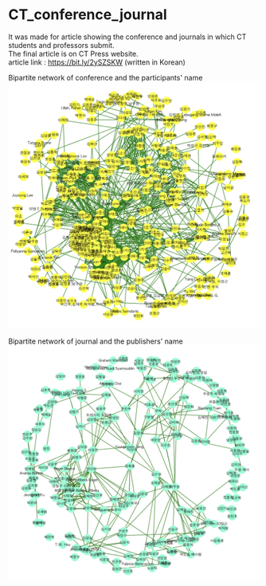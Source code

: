 # CT_conference_journal

It was made for article showing the conference and journals in which CT students and professors submit.<br/>
The final article is on CT Press website. <br/>
article link : https://bit.ly/2ySZSKW (written in Korean)

Bipartite network of conference and the participants' name<br/>
![alt text](https://raw.githubusercontent.com/soheekim911/CT_conference_journal/master/Conference_name.png)


Bipartite network of journal and the publishers' name<br/>
![alt text](https://raw.githubusercontent.com/soheekim911/CT_conference_journal/master/Journal_name.png)
